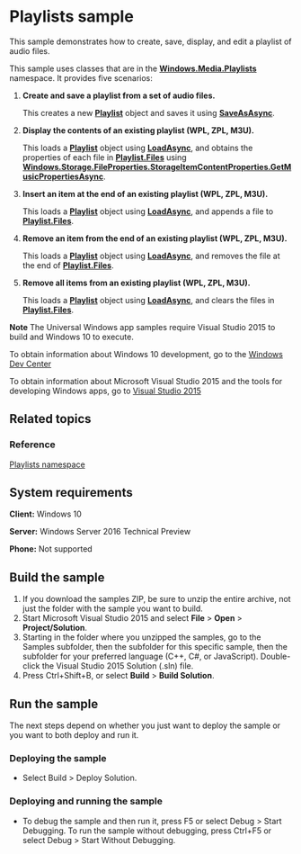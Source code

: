 <!--
  category: AudioVideoAndCamera
  samplefwlink: http://go.microsoft.com/fwlink/p/?LinkId=624039
-->

# Playlists sample

This sample demonstrates how to create, save, display, and edit a playlist of audio files.

This sample uses classes that are in the [**Windows.Media.Playlists**](http://msdn.microsoft.com/library/windows/apps/br206938) namespace. It provides five scenarios:

1.  **Create and save a playlist from a set of audio files.**

    This creates a new [**Playlist**](http://msdn.microsoft.com/library/windows/apps/br206904) object and saves it using [**SaveAsAsync**](http://msdn.microsoft.com/library/windows/apps/hh768260).

2.  **Display the contents of an existing playlist (WPL, ZPL, M3U).**

    This loads a [**Playlist**](http://msdn.microsoft.com/library/windows/apps/br206904) object using [**LoadAsync**](http://msdn.microsoft.com/library/windows/apps/br206934), and obtains the properties of each file in [**Playlist.Files**](http://msdn.microsoft.com/library/windows/apps/br206933) using [**Windows.Storage.FileProperties.StorageItemContentProperties.GetMusicPropertiesAsync**](http://msdn.microsoft.com/library/windows/apps/hh770649).

3.  **Insert an item at the end of an existing playlist (WPL, ZPL, M3U).**

    This loads a [**Playlist**](http://msdn.microsoft.com/library/windows/apps/br206904) object using [**LoadAsync**](http://msdn.microsoft.com/library/windows/apps/br206934), and appends a file to [**Playlist.Files**](http://msdn.microsoft.com/library/windows/apps/br206933).

4.  **Remove an item from the end of an existing playlist (WPL, ZPL, M3U).**

    This loads a [**Playlist**](http://msdn.microsoft.com/library/windows/apps/br206904) object using [**LoadAsync**](http://msdn.microsoft.com/library/windows/apps/br206934), and removes the file at the end of [**Playlist.Files**](http://msdn.microsoft.com/library/windows/apps/br206933).

5.  **Remove all items from an existing playlist (WPL, ZPL, M3U).**

    This loads a [**Playlist**](http://msdn.microsoft.com/library/windows/apps/br206904) object using [**LoadAsync**](http://msdn.microsoft.com/library/windows/apps/br206934), and clears the files in [**Playlist.Files**](http://msdn.microsoft.com/library/windows/apps/br206933).

**Note** The Universal Windows app samples require Visual Studio 2015 to build and Windows 10 to execute.
 
To obtain information about Windows 10 development, go to the [Windows Dev Center](http://go.microsoft.com/fwlink/?LinkID=532421)

To obtain information about Microsoft Visual Studio 2015 and the tools for developing Windows apps, go to [Visual Studio 2015](http://go.microsoft.com/fwlink/?LinkID=532422)

## Related topics

### Reference

[Playlists namespace](http://msdn.microsoft.com/library/windows/apps/br206938)

## System requirements

**Client:** Windows 10

**Server:** Windows Server 2016 Technical Preview

**Phone:** Not supported

## Build the sample

1. If you download the samples ZIP, be sure to unzip the entire archive, not just the folder with the sample you want to build. 
2. Start Microsoft Visual Studio 2015 and select **File** \> **Open** \> **Project/Solution**.
3. Starting in the folder where you unzipped the samples, go to the Samples subfolder, then the subfolder for this specific sample, then the subfolder for your preferred language (C++, C#, or JavaScript). Double-click the Visual Studio 2015 Solution (.sln) file.
4. Press Ctrl+Shift+B, or select **Build** \> **Build Solution**.

## Run the sample

The next steps depend on whether you just want to deploy the sample or you want to both deploy and run it.

### Deploying the sample

- Select Build > Deploy Solution. 

### Deploying and running the sample

- To debug the sample and then run it, press F5 or select Debug >  Start Debugging. To run the sample without debugging, press Ctrl+F5 or select Debug > Start Without Debugging. 
